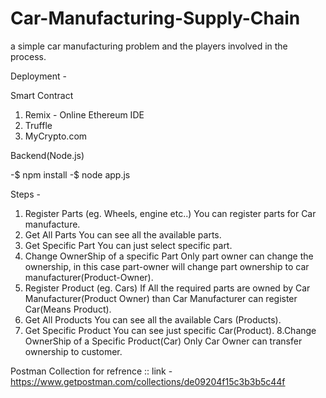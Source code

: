 # Car-Manufacturing-Supply-Chain
a simple car manufacturing problem and the players involved in the process.

Deployment - 

Smart Contract

1. Remix - Online Ethereum IDE
2. Truffle 
3. MyCrypto.com

Backend(Node.js)

-$ npm install
-$ node app.js

Steps - 

1. Register Parts (eg. Wheels, engine etc..)
You can register parts for Car manufacture.
2. Get All Parts 
You can see all the available parts. 
3. Get Specific Part
You can just select specific part.
4. Change OwnerShip of a specific Part
Only part owner can change the ownership, in this case part-owner will change part ownership to car manufacturer(Product-Owner).
5. Register Product (eg. Cars)
If All the required parts are owned by Car Manufacturer(Product Owner) than Car Manufacturer can register Car(Means Product).
6. Get All Products 
You can see all the available Cars (Products).
7. Get Specific Product
You can see just specific Car(Product).
8.Change OwnerShip of a Specific Product(Car)
Only Car Owner can transfer ownership to customer.

Postman Collection for refrence ::
link - https://www.getpostman.com/collections/de09204f15c3b3b5c44f

